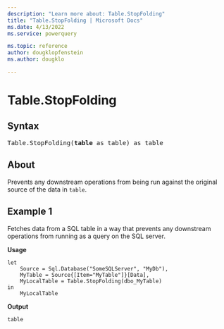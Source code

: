 ```yaml
---
description: "Learn more about: Table.StopFolding"
title: "Table.StopFolding | Microsoft Docs"
ms.date: 4/13/2022
ms.service: powerquery

ms.topic: reference
author: dougklopfenstein
ms.author: dougklo

---
```

# Table.StopFolding

## Syntax

<pre>
Table.StopFolding(<b>table</b> as table) as table
</pre>

## About

Prevents any downstream operations from being run against the original source of the data in `table`.

## Example 1

Fetches data from a SQL table in a way that prevents any downstream operations from running as a query on the SQL server.

**Usage**

```powerquery-m
let
    Source = Sql.Database("SomeSQLServer", "MyDb"),
    MyTable = Source{[Item="MyTable"]}[Data],
    MyLocalTable = Table.StopFolding(dbo_MyTable)
in
    MyLocalTable
```

**Output**

`table`
